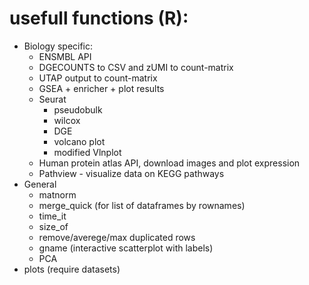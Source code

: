 # usefull functions (R):
* Biology specific:
  + ENSMBL API
  + DGECOUNTS to CSV and zUMI to count-matrix
  + UTAP output to count-matrix
  + GSEA + enricher + plot results
  + Seurat
      * pseudobulk
      * wilcox
      * DGE
      * volcano plot
      * modified Vlnplot
  + Human protein atlas API, download images and plot expression
  + Pathview - visualize data on KEGG pathways
* General
  + matnorm
  + merge_quick (for list of dataframes by rownames)
  + time_it
  + size_of
  + remove/averege/max duplicated rows
  + gname (interactive scatterplot with labels)
  + PCA
* plots (require datasets)
  
  
